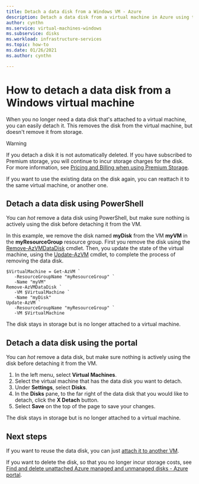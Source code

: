 ```yaml
---
title: Detach a data disk from a Windows VM - Azure
description: Detach a data disk from a virtual machine in Azure using the Resource Manager deployment model.
author: cynthn
ms.service: virtual-machines-windows
ms.subservice: disks
ms.workload: infrastructure-services
ms.topic: how-to
ms.date: 01/26/2021
ms.author: cynthn

---
```

# How to detach a data disk from a Windows virtual machine

When you no longer need a data disk that's attached to a virtual machine, you can easily detach it. This removes the disk from the virtual machine, but doesn't remove it from storage.

> [!WARNING]
> If you detach a disk it is not automatically deleted. If you have subscribed to Premium storage, you will continue to incur storage charges for the disk. For more information, see [Pricing and Billing when using Premium Storage](../disks-types.md#billing).

If you want to use the existing data on the disk again, you can reattach it to the same virtual machine, or another one.

 

## Detach a data disk using PowerShell

You can *hot* remove a data disk using PowerShell, but make sure nothing is actively using the disk before detaching it from the VM.

In this example, we remove the disk named **myDisk** from the VM **myVM** in the **myResourceGroup** resource group. First you remove the disk using the [Remove-AzVMDataDisk](/powershell/module/az.compute/remove-azvmdatadisk) cmdlet. Then, you update the state of the virtual machine, using the [Update-AzVM](/powershell/module/az.compute/update-azvm) cmdlet, to complete the process of removing the data disk.

```azurepowershell-interactive
$VirtualMachine = Get-AzVM `
   -ResourceGroupName "myResourceGroup" `
   -Name "myVM"
Remove-AzVMDataDisk `
   -VM $VirtualMachine `
   -Name "myDisk"
Update-AzVM `
   -ResourceGroupName "myResourceGroup" `
   -VM $VirtualMachine
```

The disk stays in storage but is no longer attached to a virtual machine.

## Detach a data disk using the portal

You can *hot* remove a data disk, but make sure nothing is actively using the disk before detaching it from the VM.

1. In the left menu, select **Virtual Machines**.
1. Select the virtual machine that has the data disk you want to detach.
1. Under **Settings**, select **Disks**.
1. In the **Disks** pane, to the far right of the data disk that you would like to detach, click the **X Detach** button.
1. Select **Save** on the top of the page to save your changes.

The disk stays in storage but is no longer attached to a virtual machine.

## Next steps

If you want to reuse the data disk, you can just [attach it to another VM](attach-managed-disk-portal.md).

If you want to delete the disk, so that you no longer incur storage costs, see [Find and delete unattached Azure managed and unmanaged disks - Azure portal](../disks-find-unattached-portal.md).
